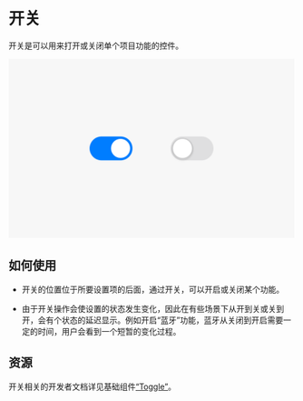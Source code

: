 # 开关


开关是可以用来打开或关闭单个项目功能的控件。


![swtich备份](figures/swtich备份.png)


## 如何使用


- 开关的位置位于所要设置项的后面，通过开关，可以开启或关闭某个功能。

- 由于开关操作会使设置的状态发生变化，因此在有些场景下从开到关或关到开，会有个状态的延迟显示。例如开启“蓝牙”功能，蓝牙从关闭到开启需要一定的时间，用户会看到一个短暂的变化过程。


## 资源

开关相关的开发者文档详见基础组件[“Toggle”](https://gitee.com/openharmony/docs/blob/master/zh-cn/application-dev/reference/arkui-ts/ts-basic-components-toggle.md)。
